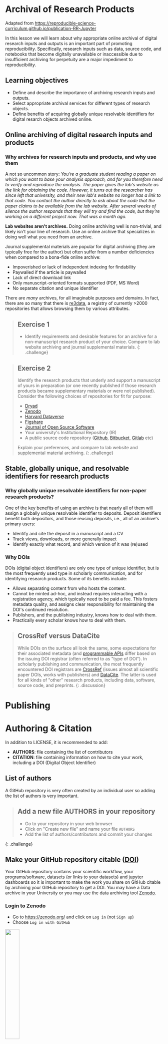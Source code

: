 # Archival of Research Products
Adapted from https://reproducible-science-curriculum.github.io/publication-RR-Jupyter

In this lesson we will learn about why appropriate online archival of digital research inputs and outputs is an important part of promoting reproducibility. Specifically, research inputs such as data, source code, and notebooks that become digitally unavailable or inaccessible due to insufficient archiving for perpetuity are a major impediment to reproducibility.

## Learning objectives

- Define and describe the importance of archiving research inputs and outputs.
- Select appropriate archival services for different types of research objects.
- Define benefits of acquiring globally unique resolvable identifiers for digital resarch objects archived online.

## Online archiving of digital research inputs and products

### Why archives for research inputs and products, and why use them

A not so uncommon story:  _You’re a graduate student reading a paper on which you want to base your analysis approach, and for you therefore need to verify and reproduce the analysis. The paper gives the lab's website as the link for obtaining the code. However, it turns out the researcher has since left that university, and their new lab's website no longer has a link to that code. You contact the author directly to ask about the code that the paper claims to be available from the lab website. After several weeks of silence the author responds that they will try and find the code, but they're working on a different project now. That was a month ago._

**Lab websites aren't archives.** Doing online archiving well is non-trivial, and likely isn't your line of research. Use an online archive that specializes in doing well what you need from an archive.

Journal supplemental materials are popular for digital archiving (they are typically free for the author) but often suffer from a number deficiencies when compared to a bona-fide online archive:
* Impoverished or lack of independent indexing for findability
* Paywalled if the article is paywalled
* Lack of direct download link
* Only manuscript-oriented formats supported (PDF, MS Word)
* No separate citation and unique identifier

There are _many_ archives, for all imaginable purposes and domains.  In fact, there are so many that there is [re3data](http://www.re3data.org), a registry of currently >2000 repositories that allows browsing them by various attributes.

> ## Exercise 1
>
> * Identify requirements and desirable features for an archive for a non-manuscript research product of your choice. Compare to lab website archiving and journal supplemental materials.
{: .challenge}

> ## Exercise 2
>
> Identify the research products that underly and support a manuscript of yours in preparation (or one recently published if those research products became supplementary materials or were not published). Consider the following choices of repositories for fit for purpose:
>
> * [Dryad](http://datadryad.org)
> * [Zenodo](http://zenodo.org)
> * [Harvard Dataverse](https://dataverse.harvard.edu)
> * [Figshare](http://figshare.com)
> * [Journal of Open Source Software](http://joss.theoj.org)
> * Your university's Institutional Repository (IR)
> * A public source code repository ([Github](http://github.com), [Bitbucket](http://bitbucket.com), [Gitlab](http://gitlab.com) etc)
>
> Explain your preferences, and compare to lab website and supplemental material archiving.
{: .challenge}

## Stable, globally unique, and resolvable identifiers for research products

### Why globally unique resolvable identifiers for non-paper research products?

One of the key benefits of using an archive is that nearly all of them will assign a globally unique resolvable identifier to deposits. Deposit identifiers benefit both depositors, and those reusing deposits, i.e., all of an archive's primary users:
* Identify and cite the deposit in a manuscript and a CV
* Track views, downloads, or more generally impact
* Identify exactly what record, and which version of it was (re)used

### Why DOIs

DOIs (digital object identifiers) are only one type of unique identifier, but is the most frequently used type in scholarly communication, and for identifying research products. Some of its benefits include:

* Allows separating content from who hosts the content.
* Cannot be minted ad-hoc, and instead requires interacting with a registration agency, which typically need to be paid a fee. This fosters metadata quality, and assigns clear responsibility for maintaining the DOI's continued resolution.
* Publishers, and the publishing industry, knows how to deal with them.
* Practically every scholar knows how to deal with them.

> ## CrossRef versus DataCite
>
> While DOIs on the surface all look the same, some expectations for their associated metadata (and [programmable APIs](http://citation.crosscite.org/docs.html) differ based on the issuing DOI registrar (often referred to as "type of DOI"). In scholarly publishing and communication, the most frequently encountered DOI registrars are [CrossRef](https://www.crossref.org) (issues almost all scientific paper DOIs, works with publishers) and [DataCite](https://datacite.org). The latter is used for all kinds of "other" research products, including data, software, source code, and preprints.
{: .discussion}



# Publishing

# Authoring & Citation

In addition to LICENSE, it is recommended to add:

- **AUTHORS**: file containing the list of contributors
- **CITATION**: file containing information on how to cite your work, including a DOI (Digital Object Identifier)

## List of authors

A GitHub repository is very often created by an individual user so adding the list of authors is very important.

> ## Add a new file AUTHORS in your repository
>
> - Go to your repository in your web browser
> - Click on "Create new file" and name your file `AUTHORS`
> - Add the list of authors/contributors and commit your changes
>
{: .challenge}

## Make your GitHub repository citable (<a href="https://en.wikipedia.org/wiki/Digital_object_identifier#">DOI</a>)

Your GitHub repository contains your scientific workflow, your programs/software, datasets (or links to your datasets) and jupyter dashboards so it is important to make the work you share on GitHub citable by archiving your GitHub repository to get a DOI. You may have a Data archive in your University or you may use the data archiving tool <a href="https://zenodo.org/">Zenodo</a>.

### Login to Zenodo

- Go to <a href="https://zenodo.org/">https://zenodo.org/</a> and click on `Log in` (not `Sign up`)
- Choose `Log in with GitHub`

<img src="../../images/zenodo_login.png" width="30%">


- Zenodo will redirect you back to GitHub and ask you to give Zenodo the permissions it needs. click `Authorize Application`:

<img src="https://guides.github.com/activities/citable-code/zenodo-authorize.png" width="50%">

**Source**: <a href="https://guides.github.com/activities/citable-code/zenodo-authorize.png">https://guides.github.com/activities/citable-code/zenodo-authorize.png</a>

### Get a DOI for your Github repository

- When sucessfully login to Zenodo, click on your username (top right) and select `GitHub`

<img src="../../images/zenodo_github.png" width="70%">

Then
- Select the repository `sharing-github` and flip the switch to `on`
- Create a <a href="https://help.github.com/articles/creating-releases/">Release on Github</a>
- Then go to your GitHub repository and click on `settings` and select `Webhooks`

<img src="../../images/webhooks_github.png" width="70%">

Your GitHub repository is now linked to Zenodo and you will automatically get a DOI:


<img src="../../images/zenodo_archive_github.png" width="70%">

### Add your DOI to your GitHub repository

- Get your DOI badge on Zenodo and copy your DOI information (selection markdown)

<img src="../../images/zenodo_DOI_github.png" width="50%">

- Go to your GitHub repository and edit your README file to add your DOI
- Create a new file CITATION in your GitHub repository and show how to cite your reprository with your DOI

# Limitations

Sharing your GitHub repository along with your jupyter notebooks/dashboards is an important step for making your research reproducible. However, anyone willing to rerun your programs/dashboards/notebooks need to get the same computational environment (python, additional python packages, etc.).

The next section (using <a href="https://github.com/jupyterhub/binderhub">Binder</a>) will show you how to make your research fully reproducible, offering users the same computational environment with no efforts.

> ## Where to find more about GitHub
> To learn more about GitHub you can review one or more of these additional (external) resources:
> - GitHub Guide - [Hello World](https://guides.github.com/activities/hello-world/)
> - All the [GitHub guides](https://guides.github.com)
> - Hubspot [`git` and GitHub tutorial](https://product.hubspot.com/blog/git-and-github-tutorial-for-beginners)
> - Plurlsight's [GitHub beginner's guide](https://www.pluralsight.com/blog/software-development/github-tutorial)
> - Code School's [GitHub tutorial](https://www.codeschool.com/courses/mastering-github)
{: .discussion}

> ## More about Git version control
> If you would like to learn about source code version control using the `git` software, the `git` in GitHub, please see these resources:
> - Try this 15 minute interactive  [`git` tutorial](https://try.github.io/)
> - Try some additional `git` exercises [here](https://gitexercises.fracz.com)
{: .discussion}
